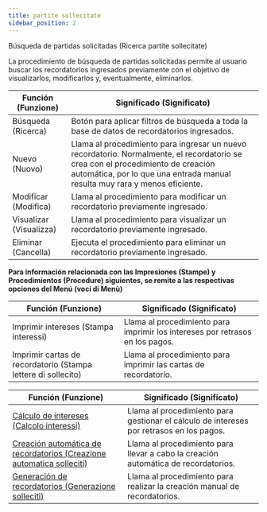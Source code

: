 ```yaml
---
title: partite sollecitate
sidebar_position: 2
---
```


Búsqueda de partidas solicitadas (Ricerca partite sollecitate)

La procedimiento de búsqueda de partidas solicitadas permite al usuario buscar los recordatorios ingresados previamente con el objetivo de visualizarlos, modificarlos y, eventualmente, eliminarlos.

| Función (Funzione) | Significado (Significato) |
| --- | --- |
| Búsqueda (Ricerca) | Botón para aplicar filtros de búsqueda a toda la base de datos de recordatorios ingresados. |
| Nuevo (Nuovo) | Llama al procedimiento para ingresar un nuevo recordatorio. Normalmente, el recordatorio se crea con el procedimiento de creación automática, por lo que una entrada manual resulta muy rara y menos eficiente. |
| Modificar (Modifica) | Llama al procedimiento para modificar un recordatorio previamente ingresado. |
| Visualizar (Visualizza) | Llama al procedimiento para visualizar un recordatorio previamente ingresado. |
| Eliminar (Cancella) | Ejecuta el procedimiento para eliminar un recordatorio previamente ingresado. |

**Para información relacionada con las Impresiones (Stampe) y Procedimientos (Procedure) siguientes, se remite a las respectivas opciones del Menú (voci di Menù)**

| Función (Funzione) | Significado (Significato) |
| --- | --- |
| Imprimir intereses (Stampa interessi) | Llama al procedimiento para imprimir los intereses por retrasos en los pagos. |
| Imprimir cartas de recordatorio (Stampa lettere di sollecito) | Llama al procedimiento para imprimir las cartas de recordatorio. |

| Función (Funzione) | Significado (Significato) |
| --- | --- |
|  [Cálculo de intereses (Calcolo interessi)](/docs/finance-area/maturity-values/procedures/interest-calculation/parameters-interests-in-arrears-calculation)  | Llama al procedimiento para gestionar el cálculo de intereses por retrasos en los pagos. |
|  [Creación automática de recordatorios (Creazione automatica solleciti)](/docs/finance-area/maturity-values/procedures/dunning-letters-automatic-issue)  | Llama al procedimiento para llevar a cabo la creación automática de recordatorios. |
|  [Generación de recordatorios (Generazione solleciti)](/docs/finance-area/maturity-values/procedures/generation-of-dunning-letters/generation-of-dunning-letters-intro)  | Llama al procedimiento para realizar la creación manual de recordatorios. |